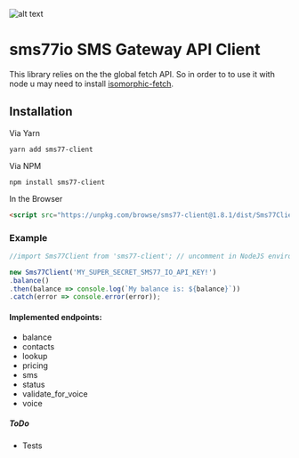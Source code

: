 ![alt text](https://www.sms77.io/wp-content/uploads/2019/07/sms77-Logo-400x79.png "sms77")
# sms77io SMS Gateway API Client

This library relies on the the global fetch API.
So in order to to use it with node u may need to install [isomorphic-fetch](https://github.com/matthew-andrews/isomorphic-fetch).

## Installation
Via Yarn
```shell script
yarn add sms77-client
```
Via NPM
```shell script
npm install sms77-client
```
In the Browser
```html
<script src="https://unpkg.com/browse/sms77-client@1.8.1/dist/Sms77Client.umd.js"></script>
```

### Example
```javascript
//import Sms77Client from 'sms77-client'; // uncomment in NodeJS environments

new Sms77Client('MY_SUPER_SECRET_SMS77_IO_API_KEY!')
.balance()
.then(balance => console.log(`My balance is: ${balance}`))
.catch(error => console.error(error));
```

#### Implemented endpoints:
- balance
- contacts
- lookup
- pricing
- sms
- status
- validate_for_voice
- voice

##### ToDo
- Tests